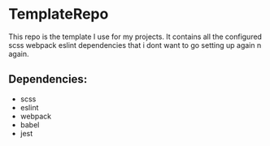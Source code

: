 # TemplateRepo
This repo is the template I use for my projects.
It contains all the configured scss webpack eslint dependencies that i dont want to go setting up again n again. 

## Dependencies:

* scss
* eslint
* webpack
* babel
* jest
